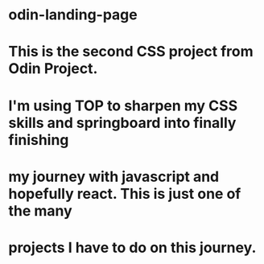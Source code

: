 # odin-landing-page
# This is the second CSS project from Odin Project.
# I'm using TOP to sharpen my CSS skills and springboard into finally finishing 
# my journey with javascript and hopefully react.  This is just one of the many
# projects I have to do on this journey. 

